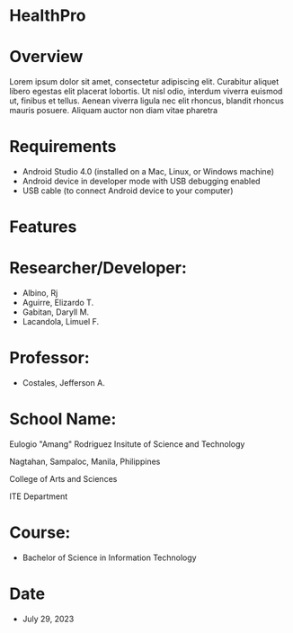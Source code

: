 # HealthPro

# Overview
Lorem ipsum dolor sit amet, consectetur adipiscing elit. Curabitur aliquet libero egestas elit placerat lobortis. Ut nisl odio, interdum viverra euismod ut, finibus et tellus. Aenean viverra ligula nec elit rhoncus, blandit rhoncus mauris posuere. Aliquam auctor non diam vitae pharetra

# Requirements
* Android Studio 4.0 (installed on a Mac, Linux, or Windows machine)
* Android device in developer mode with USB debugging enabled
* USB cable (to connect Android device to your computer)

# Features

# Researcher/Developer:
* Albino, Rj
* Aguirre, Elizardo T.
* Gabitan, Daryll M.
* Lacandola, Limuel F.

# Professor:
* Costales, Jefferson A.

# School Name:
Eulogio "Amang" Rodriguez Insitute of Science and Technology

Nagtahan, Sampaloc, Manila, Philippines

College of Arts and Sciences

ITE Department

# Course:
* Bachelor of Science in Information Technology

# Date
* July 29, 2023
